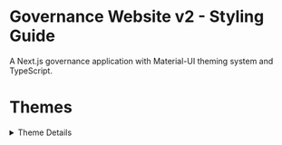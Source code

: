 # Governance Website v2 - Styling Guide

A Next.js governance application with Material-UI theming system and TypeScript.

# Themes
<details>
<summary>Theme Details</summary>

## Overview
<details>
<summary>Directory Structure</summary>

```bash
src/theme/
├── index.ts          # Main theme configuration
├── palette.ts        # Color definitions
├── typography.ts     # Typography variants
├── components.ts     # Component style overrides
└── breakpoints.ts    # Responsive breakpoints
```

**Key Features:**
- Centralized styling in theme files
- Custom color palette extensions
- Component-level style overrides
- Responsive design tokens

</details>

## 🎯 Quick Reference

<details>
<summary><strong>Colors</strong></summary>

```typescript
primary: '#38FF9C'        // Green - main actions
secondary: '#FF6B6B'      // Red - secondary actions
success: '#38FF9C'        // Green - "yea" votes
error: '#FF6B6B'          // Red - "nay" votes
warning: '#FFA726'        // Orange - "pass" votes
background.default: '#0A0A0A'  // Pure black
background.paper: '#151515'    // Card backgrounds
```

</details>

<details>
<summary><strong>Typography</strong></summary>

```tsx
// Use semantic variants - avoid inline styles
<Typography variant="h1">Main Title</Typography>
<Typography variant="body1">Content</Typography>
<Typography variant="caption">Labels</Typography>
```

</details>

<details>
<summary><strong>Components</strong></summary>

**Auto-styled via theme:**
- **Buttons**: 50px border-radius, glowing effects
- **Tables**: Headers 700 weight/16px, Body 400 weight/12px
- **Cards**: 25px border-radius, primary shadows
- **Forms**: Outlined style, primary focus states

</details>

## 📁 Component Organization

```bash
src/components/
├── contract/     # ContractSummary
├── proposals/    # ProposalsList, ProposalCard, ProposalsView
├── voting/       # VotingResults, VoteResultCard, VotersTable
└── ui/           # SortableTable, shared components
```

## ✅ Best Practices

<details>
<summary><strong>Do's and Dont's</strong></summary>

**✅ Good:**
```tsx
// Use theme values
<Box sx={{ p: theme.spacing(2), borderRadius: theme.shape.borderRadius }}>
<Typography variant="subtitle1">Styled Text</Typography>
<Button sx={{ color: theme.palette.primary.main }}>
```

**❌ Avoid:**
```tsx
// Don't hardcode values
<Box sx={{ padding: '16px', borderRadius: '8px' }}>
<Typography sx={{ fontSize: '14px', fontWeight: 'bold' }}>
<Button sx={{ backgroundColor: '#3B82F6' }}>
```

</details>

## 🚀 Development

<details>
<summary><strong>Getting Started</strong></summary>

```bash
npm install
npm run dev
```

**Adding New Components:**
1. Create in appropriate domain folder
2. Use TypeScript interfaces
3. Apply theme-based styling
4. Add to barrel exports
5. Test responsively

**Modifying Theme:**
- Colors: Edit `src/theme/palette.ts`
- Typography: Edit `src/theme/typography.ts`
- Component styles: Edit `src/theme/components.ts`

</details>

<details>
<summary><strong>Troubleshooting</strong></summary>

**Common Issues:**
- **Typography not applying**: Check theme variants vs component overrides
- **Colors wrong**: Verify palette values and semantic usage
- **Responsive issues**: Use theme breakpoints consistently
- **Style conflicts**: Check component overrides specificity

</details>

---

**📚 Resources:** [Material-UI Docs](https://mui.com) | **🎯 Focus:** Use theme system, avoid hardcoded styles, organize by domain

</details>